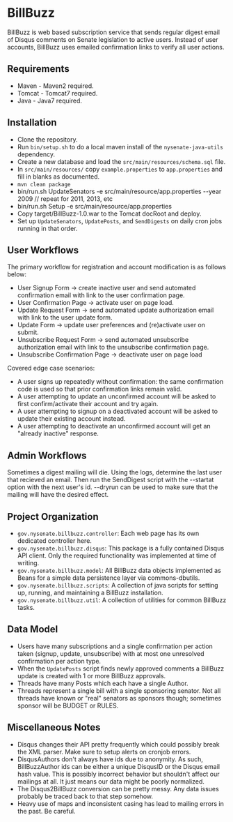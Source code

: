 BillBuzz
===============

BillBuzz is web based subscription service that sends regular digest email of Disqus comments on
Senate legislation to active users. Instead of user accounts, BillBuzz uses emailed confirmation
links to verify all user actions.


Requirements
--------------------

* Maven - Maven2 required.
* Tomcat - Tomcat7 required.
* Java - Java7 required.


Installation
----------------

* Clone the repository.
* Run ``bin/setup.sh`` to do a local maven install of the ``nysenate-java-utils`` dependency.
* Create a new database and load the ``src/main/resources/schema.sql`` file.
* In ``src/main/resources/`` copy ``example.properties`` to ``app.properties`` and fill in blanks as documented.
* ``mvn clean package``
* bin/run.sh UpdateSenators -e src/main/resource/app.properties --year 2009 // repeat for 2011, 2013, etc
* bin/run.sh Setup -e src/main/resource/app.properties
* Copy target/BillBuzz-1.0.war to the Tomcat docRoot and deploy.
* Set up ``UpdateSenators``, ``UpdatePosts``, and ``SendDigests`` on daily cron jobs running in that order.


User Workflows
-------------------

The primary workflow for registration and account modification is as follows below:

* User Signup Form -> create inactive user and send automated confirmation email with link to
  the user confirmation page.
* User Confirmation Page -> activate user on page load.
* Update Request Form -> send automated update authorization email with link to the user update
  form.
* Update Form -> update user preferences and (re)activate user on submit.
* Unsubscribe Request Form -> send automated unsubscribe authorization email with link to the
  unsubscribe confirmation page.
* Unsubscribe Confirmation Page -> deactivate user on page load

Covered edge case scenarios:

* A user signs up repeatedly without confirmation: the same confirmation code is used so that
  prior confirmation links remain valid.
* A user attempting to update an unconfirmed account will be asked to first confirm/activate
  their account and try again.
* A user attempting to signup on a deactivated account will be asked to update their existing
  account instead.
* A user attempting to deactivate an unconfirmed account will get an "already inactive" response.


Admin Workflows
--------------------

Sometimes a digest mailing will die. Using the logs, determine the last user that recieved an email.
Then run the SendDigest script with the --startat option with the next user's id. --dryrun can be
used to make sure that the mailing will have the desired effect.


Project Organization
------------------------

* ``gov.nysenate.billbuzz.controller``: Each web page has its own dedicated controller here.
* ``gov.nysenate.billbuzz.disqus``: This package is a fully contained Disqus API client. Only the
  required functionality was implemented at time of writing.
* ``gov.nysenate.billbuzz.model``: All BillBuzz data objects implemented as Beans for a simple 
  data persistence layer via commons-dbutils.
* ``gov.nysenate.billbuzz.scripts``: A collection of java scripts for setting up, running, and
  maintaining a BillBuzz installation.
* ``gov.nysenate.billbuzz.util``: A collection of utilities for common BillBuzz tasks.


Data Model
---------------

* Users have many subscriptions and a single confirmation per action taken (signup, update,
  unsubscribe) with at most one unresolved confirmation per action type.
* When the ``UpdatePosts`` script finds newly approved comments a BillBuzz update is created with
  1 or more BillBuzz approvals.
* Threads have many Posts which each have a single Author.
* Threads represent a single bill with a single sponsoring senator. Not all threads have known or
  "real" senators as sponsors though; sometimes sponsor will be BUDGET or RULES.


Miscellaneous Notes
--------------------------

* Disqus changes their API pretty frequently which could possibly break the XML parser. Make sure to setup
  alerts on cronjob errors.
* DisqusAuthors don't always have ids due to anonymity. As such, BillBuzzAuthor ids can be either
  a unique DisqusID or the Disqus email hash value. This is possibly incorrect behavior but shouldn't
  affect our mailings at all. It just means our data might be poorly normalized.
* The Disqus2BillBuzz conversion can be pretty messy. Any data issues probably be traced back to that
  step somehow.
* Heavy use of maps and inconsistent casing has lead to mailing errors in the past. Be careful.
